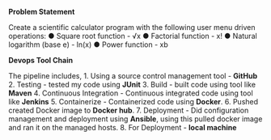 **Problem Statement**

Create a scientific calculator program with the following user menu driven operations:
    ● Square root function - √x
    ● Factorial function - x!
    ● Natural logarithm (base е) - ln(x)
    ● Power function - xb

**Devops Tool Chain**

The pipeline includes,
    1. Using a source control management tool - **GitHub**
    2. Testing - tested my code using **JUnit**
    3. Build - built code using tool like **Maven**
    4. Continuous Integration - Continuous integrated  code using tool like **Jenkins**
    5. Containerize - Containerized  code using **Docker**.
    6. Pushed created Docker image to **Docker hub**.
    7. Deployment - Did configuration management and deployment using **Ansible**, using this pulled docker image and ran it on the managed hosts.
    8. For Deployment - **local machine**
